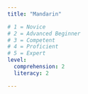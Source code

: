 ```yaml
---
title: "Mandarin"

# 1 = Novice
# 2 = Advanced Beginner
# 3 = Competent
# 4 = Proficient
# 5 = Expert 
level:
  comprehension: 2
  literacy: 2

---
```

